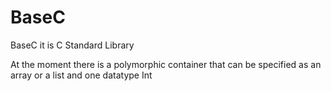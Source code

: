 # BaseC
BaseC it is C Standard Library

At the moment there is a polymorphic container that can be specified as an array or a list and one datatype Int
